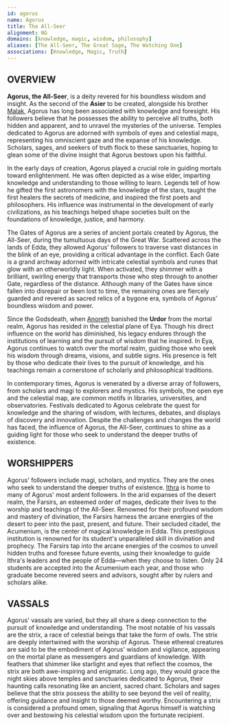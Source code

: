 ```yaml
---
id: agorus
name: Agorus
title: The All-Seer
alignment: NG
domains: [knowledge, magic, wisdom, philosophy]
aliases: [The All-Seer, The Great Sage, The Watching One]
associations: [Knowledge, Magic, Truth]
---
```


## OVERVIEW

**Agorus, the All-Seer**, is a deity revered for his boundless wisdom and insight. As the second of the **Asier** to be created, alongside his brother [Malak](/gods/malak), Agorus has long been associated with knowledge and foresight. His followers believe that he possesses the ability to perceive all truths, both hidden and apparent, and to unravel the mysteries of the universe. Temples dedicated to Agorus are adorned with symbols of eyes and celestial maps, representing his omniscient gaze and the expanse of his knowledge. Scholars, sages, and seekers of truth flock to these sanctuaries, hoping to glean some of the divine insight that Agorus bestows upon his faithful.

In the early days of creation, Agorus played a crucial role in guiding mortals toward enlightenment. He was often depicted as a wise elder, imparting knowledge and understanding to those willing to learn. Legends tell of how he gifted the first astronomers with the knowledge of the stars, taught the first healers the secrets of medicine, and inspired the first poets and philosophers. His influence was instrumental in the development of early civilizations, as his teachings helped shape societies built on the foundations of knowledge, justice, and harmony.

The Gates of Agorus are a series of ancient portals created by Agorus, the All-Seer, during the tumultuous days of the Great War. Scattered across the lands of Edda, they allowed Agorus' followers to traverse vast distances in the blink of an eye, providing a critical advantage in the conflict. Each Gate is a grand archway adorned with intricate celestial symbols and runes that glow with an otherworldly light. When activated, they shimmer with a brilliant, swirling energy that transports those who step through to another Gate, regardless of the distance. Although many of the Gates have since fallen into disrepair or been lost to time, the remaining ones are fiercely guarded and revered as sacred relics of a bygone era, symbols of Agorus' boundless wisdom and power.

Since the Godsdeath, when [Anoreth](/gods/anoreth) banished the **Urdor** from the mortal realm, Agorus has resided in the celestial plane of Eya. Though his direct influence on the world has diminished, his legacy endures through the institutions of learning and the pursuit of wisdom that he inspired. In Eya, Agorus continues to watch over the mortal realm, guiding those who seek his wisdom through dreams, visions, and subtle signs. His presence is felt by those who dedicate their lives to the pursuit of knowledge, and his teachings remain a cornerstone of scholarly and philosophical traditions.

In contemporary times, Agorus is venerated by a diverse array of followers, from scholars and magi to explorers and mystics. His symbols, the open eye and the celestial map, are common motifs in libraries, universities, and observatories. Festivals dedicated to Agorus celebrate the quest for knowledge and the sharing of wisdom, with lectures, debates, and displays of discovery and innovation. Despite the challenges and changes the world has faced, the influence of Agorus, the All-Seer, continues to shine as a guiding light for those who seek to understand the deeper truths of existence.

## WORSHIPPERS

Agorus' followers include magi, scholars, and mystics. They are the ones who seek to understand the deeper truths of existence. [Ithra](/lands/ithra) is home to many of Agorus' most ardent followers. In the arid expanses of the desert realm, the Farsirs, an esteemed order of mages, dedicate their lives to the worship and teachings of the All-Seer. Renowned for their profound wisdom and mastery of divination, the Farsirs harness the arcane energies of the desert to peer into the past, present, and future. Their secluded citadel, the Acumenium, is the center of magical knowledge in Edda. This prestigious institution is renowned for its student's unparalleled skill in divination and prophecy. The Farsirs tap into the arcane energies of the cosmos to unveil hidden truths and foresee future events, using their knowledge to guide Ithra's leaders and the people of Edda—when they choose to listen. Only 24 students are accepted into the Acumenium each year, and those who graduate become revered seers and advisors, sought after by rulers and scholars alike.

## VASSALS

Agorus' vassals are varied, but they all share a deep connection to the pursuit of knowledge and understanding. The most notable of his vassals are the strix, a race of celestial beings that take the form of owls. The strix are deeply intertwined with the worship of Agorus. These ethereal creatures are said to be the embodiment of Agorus' wisdom and vigilance, appearing on the mortal plane as messengers and guardians of knowledge. With feathers that shimmer like starlight and eyes that reflect the cosmos, the strix are both awe-inspiring and enigmatic. Long ago, they would grace the night skies above temples and sanctuaries dedicated to Agorus, their haunting calls resonating like an ancient, sacred chant. Scholars and sages believe that the strix possess the ability to see beyond the veil of reality, offering guidance and insight to those deemed worthy. Encountering a strix is considered a profound omen, signaling that Agorus himself is watching over and bestowing his celestial wisdom upon the fortunate recipient. 